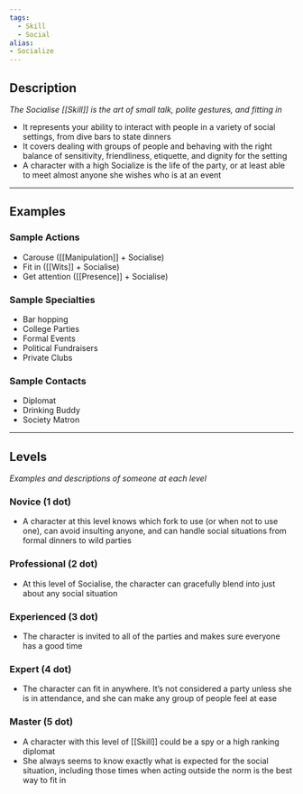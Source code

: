 ```yaml
---
tags:
  - Skill
  - Social
alias:
- Socialize
---
```


## Description

_The Socialise [[Skill]] is the art of small talk, polite gestures, and fitting in_
- It represents your ability to interact with people in a variety of social settings, from dive bars to state dinners
- It covers dealing with groups of people and behaving with the right balance of sensitivity, friendliness, etiquette, and dignity for the setting
- A character with a high Socialize is the life of the party, or at least able to meet almost anyone she wishes who is at an event

---

## Examples

### Sample Actions

- Carouse ([[Manipulation]] + Socialise)
- Fit in ([[Wits]] + Socialise)
- Get attention ([[Presence]] + Socialise)

### Sample Specialties

- Bar hopping
- College Parties
- Formal Events
- Political Fundraisers
- Private Clubs

### Sample Contacts

- Diplomat
- Drinking Buddy
- Society Matron

---

## Levels

_Examples and descriptions of someone at each level_

### Novice (1 dot)

- A character at this level knows which fork to use (or when not to use one), can avoid insulting anyone, and can handle social situations from formal dinners to wild parties

### Professional (2 dot)

- At this level of Socialise, the character can gracefully blend into just about any social situation

### Experienced (3 dot)

- The character is invited to all of the parties and makes sure everyone has a good time

### Expert (4 dot)

- The character can fit in anywhere. It’s not considered a party unless she is in attendance, and she can make any group of people feel at ease

### Master (5 dot)

- A character with this level of [[Skill]] could be a spy or a high ranking diplomat
- She always seems to know exactly what is expected for the social situation, including those times when acting outside the norm is the best way to fit in

